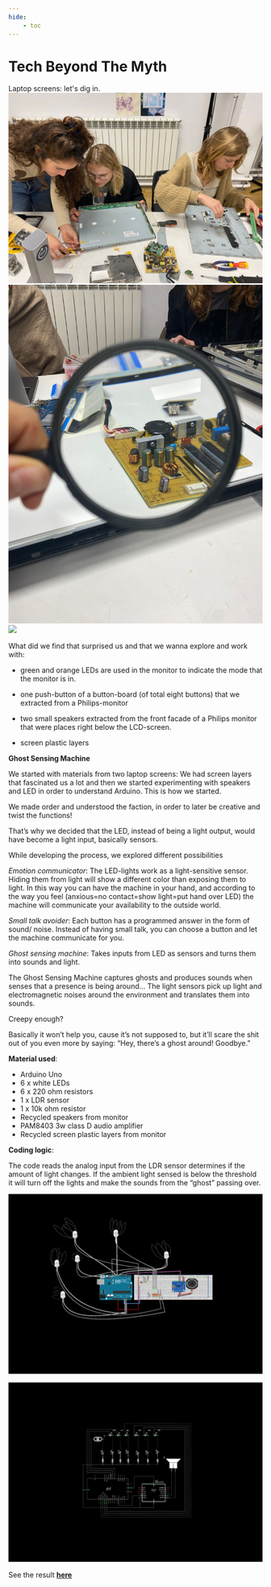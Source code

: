 ```yaml
---
hide:
    - toc
---
```


# Tech Beyond The Myth

Laptop screens: let's dig in.
![](../../images/tech/a.jpeg)
![](../../images/tech/d.jpeg)
![](../../images/tech/screen.jpeg)

What did we find that surprised us and that we wanna explore and work with:

- green and orange LEDs are used in the monitor to indicate the mode that the monitor is in.

- one push-button of a button-board (of total eight buttons) that we extracted from a Philips-monitor

- two small speakers extracted from the front facade of a Philips monitor that were places right below the LCD-screen.

- screen plastic layers

**Ghost Sensing Machine**

We started with materials from two laptop screens:
We had screen layers that fascinated us a lot and then we started experimenting with speakers and LED in order to understand Arduino. This is how we started.

We made order and understood the faction, in order to later be creative and twist the functions!

That’s why we decided that the LED, instead of being a light output, would have become a light input, basically sensors.

While developing the process, we explored different possibilities

*Emotion communicator*:
The LED-lights work as a light-sensitive sensor. Hiding them from light will show a different color than exposing them to light. In this way you can have the machine in your hand, and according to the way you feel (anxious=no contact=show light=put hand over LED) the machine will communicate your availability to the outside world.

*Small talk avoider*:
Each button has a programmed answer in the form of sound/ noise.
Instead of having small talk, you can choose a button and let the machine communicate for you.

*Ghost sensing machine*:
Takes inputs from LED as sensors and turns them into sounds and light.

The Ghost Sensing Machine captures ghosts and produces sounds when senses that a presence is being around…
The light sensors pick up light and electromagnetic noises around the environment and translates them into sounds.

Creepy enough?

Basically it won’t help you, cause it’s not supposed to, but it’ll scare the shit out of you even more by saying:
“Hey, there’s a ghost around! Goodbye.”

**Material used**:

- Arduino Uno
- 6 x white LEDs
- 6 x 220 ohm resistors
- 1 x LDR sensor
- 1 x 10k ohm resistor
- Recycled speakers from monitor
- PAM8403 3w class D audio amplifier
- Recycled screen plastic layers from monitor



**Coding logic**:

The code reads the analog input from the LDR sensor determines if the amount of light changes. If the ambient light sensed is below the threshold it will turn off the lights and make the sounds from the “ghost” passing over.

![](../../images/tech/hhh.jpg)

![](../../images/tech/hgh.jpg)




See the result **[here](https://drive.google.com/drive/u/0/folders/1g18QFqPTuV1m8AqqSX-L0J4P4Ye0iY3x)**
